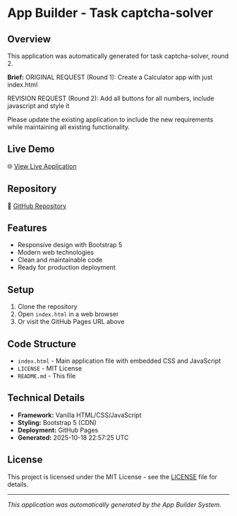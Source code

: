 # App Builder - Task captcha-solver

## Overview
This application was automatically generated for task captcha-solver, round 2.

**Brief:** 
ORIGINAL REQUEST (Round 1):
Create a Calculator app with just index.html

REVISION REQUEST (Round 2):
Add all buttons for all numbers, include javascript and style it

Please update the existing application to include the new requirements while maintaining all existing functionality.


## Live Demo
🌐 [View Live Application](https://24f1001129.github.io/app-captcha-solver/)

## Repository
📁 [GitHub Repository](https://github.com/24f1001129/app-captcha-solver)

## Features
- Responsive design with Bootstrap 5
- Modern web technologies
- Clean and maintainable code
- Ready for production deployment

## Setup
1. Clone the repository
2. Open `index.html` in a web browser
3. Or visit the GitHub Pages URL above

## Code Structure
- `index.html` - Main application file with embedded CSS and JavaScript
- `LICENSE` - MIT License
- `README.md` - This file

## Technical Details
- **Framework:** Vanilla HTML/CSS/JavaScript
- **Styling:** Bootstrap 5 (CDN)
- **Deployment:** GitHub Pages
- **Generated:** 2025-10-18 22:57:25 UTC

## License
This project is licensed under the MIT License - see the [LICENSE](LICENSE) file for details.

---
*This application was automatically generated by the App Builder System.*

